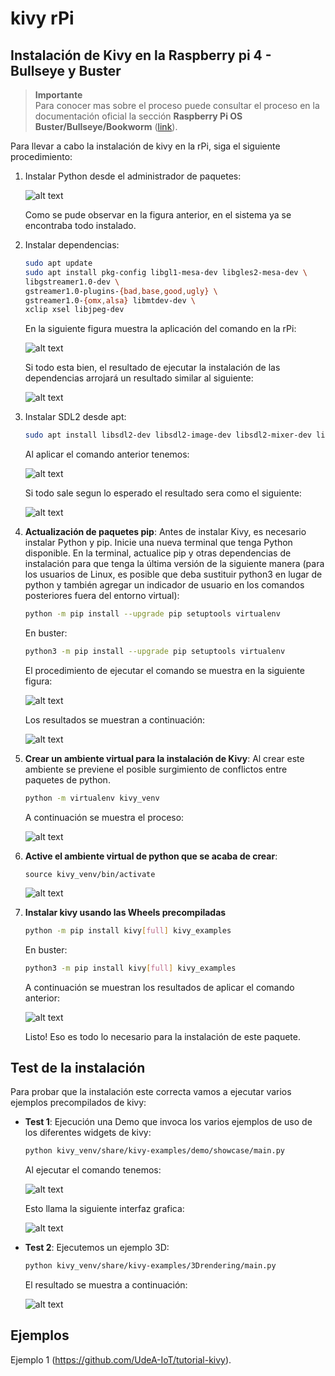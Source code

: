 # kivy rPi



## Instalación de Kivy en la Raspberry pi 4 - Bullseye y Buster

> **Importante** <br>
> Para conocer mas sobre el proceso puede consultar el proceso en la documentación oficial la sección **Raspberry Pi OS Buster/Bullseye/Bookworm** ([link](https://kivy.org/doc/stable/installation/installation-rpi.html#install-source-rpi)).


Para llevar a cabo la instalación de kivy en la rPi, siga el siguiente procedimiento:

1. Instalar Python desde el administrador de paquetes:
   
   ![alt text](install-kivy1.png)

   Como se pude observar en la figura anterior, en el sistema ya se encontraba todo instalado.

2. Instalar dependencias:


   ```bash
   sudo apt update
   sudo apt install pkg-config libgl1-mesa-dev libgles2-mesa-dev \
   libgstreamer1.0-dev \
   gstreamer1.0-plugins-{bad,base,good,ugly} \
   gstreamer1.0-{omx,alsa} libmtdev-dev \
   xclip xsel libjpeg-dev
   ```
   En la siguiente figura muestra la aplicación del comando en la rPi:

   ![alt text](install-kivy2.png)

   Si todo esta bien, el resultado de ejecutar la instalación de las dependencias arrojará un resultado similar al siguiente:

   ![alt text](install-kivy3.png)

3. Instalar SDL2 desde apt:
   
   ```bash
   sudo apt install libsdl2-dev libsdl2-image-dev libsdl2-mixer-dev libsdl2-ttf-dev
   ```
   
   Al aplicar el comando anterior tenemos:
   
   ![alt text](install-kivy4.png)

   Si todo sale segun lo esperado el resultado sera como el siguiente:
   
   ![alt text](install-kivy5.png)

4. **Actualización de paquetes pip**: Antes de instalar Kivy, es necesario instalar Python y pip. Inicie una nueva terminal que tenga Python disponible. En la terminal, actualice pip y otras dependencias de instalación para que tenga la última versión de la siguiente manera (para los usuarios de Linux, es posible que deba sustituir python3 en lugar de python y también agregar un indicador de usuario en los comandos posteriores fuera del entorno virtual):
   
   ```bash
   python -m pip install --upgrade pip setuptools virtualenv
   ```

   En buster:

   ```bash
   python3 -m pip install --upgrade pip setuptools virtualenv
   ```

   El procedimiento de ejecutar el comando se muestra en la siguiente figura:

   ![alt text](install-kivy6.png)

   Los resultados se muestran a continuación:
   
   ![alt text](install-kivy7.png)

5. **Crear un ambiente virtual para la instalación de Kivy**: Al crear este ambiente se previene el posible surgimiento de conflictos entre paquetes de python.
   
   ```bash
   python -m virtualenv kivy_venv
   ```

   A continuación se muestra el proceso:

   ![alt text](install-kivy8.png)

6. **Active el ambiente virtual de python que se acaba de crear**:
   
   ```
   source kivy_venv/bin/activate
   ```
   
   ![alt text](install-kivy9.png)

7. **Instalar kivy usando las Wheels precompiladas**
   
   
   ```bash
   python -m pip install kivy[full] kivy_examples
   ```

   En buster:

   ```bash
   python3 -m pip install kivy[full] kivy_examples
   ```

   A continuación se muestran los resultados de aplicar el comando anterior:

   ![alt text](install-kivy10.png)

   Listo! Eso es todo lo necesario para la instalación de este paquete.

## Test de la instalación

Para probar que la instalación este correcta vamos a ejecutar varios ejemplos precompilados de kivy:

* **Test 1**: Ejecución una Demo que invoca los varios ejemplos de uso de los diferentes widgets de kivy:
  
  ```bash
  python kivy_venv/share/kivy-examples/demo/showcase/main.py
  ```

  Al ejecutar el comando tenemos:

  ![alt text](install-kivy11.png)

  Esto llama la siguiente interfaz grafica:

  ![alt text](install-kivy12.png)

* **Test 2**: Ejecutemos un ejemplo 3D:
  
  ```bash
  python kivy_venv/share/kivy-examples/3Drendering/main.py
  ```
  
  El resultado se muestra a continuación:

  ![alt text](install-kivy13.png)


## Ejemplos

Ejemplo 1 (https://github.com/UdeA-IoT/tutorial-kivy).

